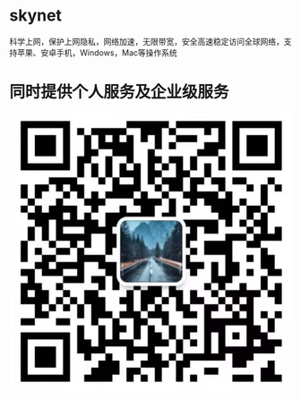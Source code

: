 # skynet

科学上网，保护上网隐私，网络加速，无限带宽，安全高速稳定访问全球网络，支持苹果、安卓手机，Windows，Mac等操作系统

# 同时提供个人服务及企业级服务

![image](https://github.com/skynet2457/skynet/blob/main/image/qrcode.png)
